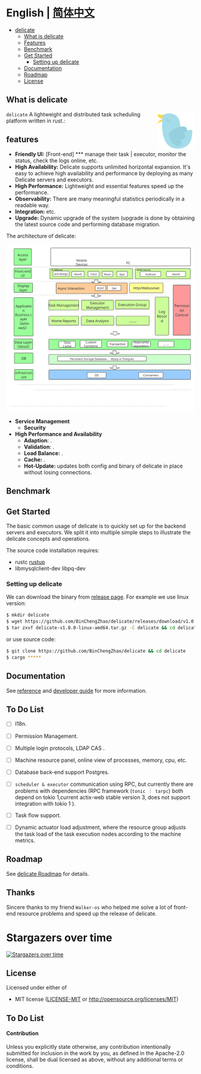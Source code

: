 # English | [简体中文](./README_zhCN.md)

- [delicate](#delicate)
  - [What is delicate](#what-is-delicate)
  - [Features](#features)
  - [Benchmark](#benchmark)
  - [Get Started](#get-started)
    - [Setting up delicate](#setting-up-delicate)
  - [Documentation](#documentation)
  - [Roadmap](#roadmap)
  - [License](#license)

## What is delicate
<a href="">
    <img src="./doc/delicate.svg"
         alt="delicate logo" title="delicate" height="100" width="100"  align="right"/>
</a>

`delicate` A lightweight and distributed task scheduling platform written in rust.:

## features
- **Friendly UI:** [Front-end] *** manage their task | executor, monitor the status, check the logs online, etc.
- **High Availability:**  Delicate supports unlimited horizontal expansion. It's easy to achieve high availability and performance by deploying as many Delicate servers and executors.
- **High Performance:** Lightweight and essential features speed up the performance.
- **Observability:**  There are many meaningful statistics periodically in a readable way.
- **Integration:**  etc.
- **Upgrade:**  Dynamic upgrade of the system (upgrade is done by obtaining the latest source code and performing database migration.

The architecture of delicate:

![architecture](./doc/architecture.svg)

- **Service Management**
	- **Security**
- **High Performance and Availability**
	- **Adaption**: .
	- **Validation**: .
	- **Load Balance:** .
	- **Cache:** .
	- **Hot-Update:** updates both config and binary of delicate in place without losing connections.

## Benchmark

## Get Started


The basic common usage of delicate is to quickly set up for the backend servers and executors. We split it into multiple simple steps to illustrate the delicate concepts and operations.

The source code installation requires:
 * rustc [rustup](https://www.rust-lang.org/tools/install) 
 * libmysqlclient-dev libpq-dev 

### Setting up delicate

We can download the binary from [release page](https://github.com/BinChengZhao/delicate/releases). For example we use linux version:

```bash
$ mkdir delicate
$ wget https://github.com/BinChengZhao/delicate/releases/download/v1.0.0/delicate-v1.0.0-linux-amd64.tar.gz
$ tar zxvf delicate-v1.0.0-linux-amd64.tar.gz -C delicate && cd delicate
```

or use source code:

```bash
$ git clone https://github.com/BinChengZhao/delicate && cd delicate
$ cargo *****
```


## Documentation

See [reference](./doc/reference.md) and [developer guide](./doc/developer-guide.md) for more information.


## To Do List
- [ ] I18n.
- [ ] Permission Management.
- [ ] Multiple login protocols, LDAP CAS .
- [ ] Machine resource panel, online view of processes, memory, cpu, etc.
- [ ] Database back-end support Postgres.
- [ ]  `scheduler & executor` communication using RPC, but currently there are problems with dependencies (RPC framework (`tonic ｜ tarpc`) both depend on tokio 1,current actix-web stable version 3, does not support integration with tokio 1 ).
- [ ] Task flow support.
- [ ] Dynamic actuator load adjustment, where the resource group adjusts the task load of the task execution nodes according to the machine metrics.










## Roadmap 

See [delicate Roadmap](./doc/Roadmap.md) for details.

## Thanks
Sincere thanks to my friend `Walker-os` who helped me solve a lot of front-end resource problems and speed up the release of delicate.

# Stargazers over time

[![Stargazers over time](https://starchart.cc/BinChengZhao/delicate.svg)](https://starchart.cc/BinChengZhao/delicate)


## License

Licensed under either of

 * MIT license ([LICENSE-MIT](LICENSE-MIT) or http://opensource.org/licenses/MIT)

## To Do List

#### Contribution

Unless you explicitly state otherwise, any contribution intentionally submitted
for inclusion in the work by you, as defined in the Apache-2.0 license, shall be
dual licensed as above, without any additional terms or conditions.
